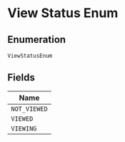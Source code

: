 
# View Status Enum

## Enumeration

`ViewStatusEnum`

## Fields

| Name |
|  --- |
| `NOT_VIEWED` |
| `VIEWED` |
| `VIEWING` |

